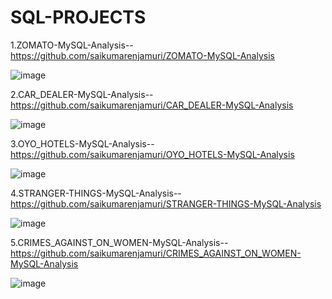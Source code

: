 # SQL-PROJECTS

1.ZOMATO-MySQL-Analysis--https://github.com/saikumarenjamuri/ZOMATO-MySQL-Analysis

![image](https://github.com/user-attachments/assets/141b77d8-c8a7-4c95-aeb4-1e87fbc66a59)


2.CAR_DEALER-MySQL-Analysis--https://github.com/saikumarenjamuri/CAR_DEALER-MySQL-Analysis


![image](https://github.com/user-attachments/assets/36a0594f-889e-44fe-bcad-ae853c36be71)


3.OYO_HOTELS-MySQL-Analysis-- https://github.com/saikumarenjamuri/OYO_HOTELS-MySQL-Analysis

![image](https://github.com/user-attachments/assets/132ada4a-4119-4e6f-8ccd-ae0626db45d6)


4.STRANGER-THINGS-MySQL-Analysis--https://github.com/saikumarenjamuri/STRANGER-THINGS-MySQL-Analysis

![image](https://github.com/user-attachments/assets/ab7b9d28-8727-4314-a559-f00a2166a85e)

5.CRIMES_AGAINST_ON_WOMEN-MySQL-Analysis--https://github.com/saikumarenjamuri/CRIMES_AGAINST_ON_WOMEN-MySQL-Analysis

 ![image](https://github.com/user-attachments/assets/b64c5f40-ab04-4760-bfcc-71a85dd6afad)




















